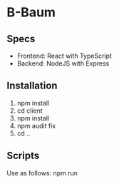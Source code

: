 # B-Baum

## Specs

-   Frontend: React with TypeScript
-   Backend: NodeJS with Express

## Installation

1. npm install
2. cd client
3. npm install
4. npm audit fix
5. cd ..

## Scripts

Use as follows: npm run <script name>

-   start: Starts the node server
-   server: Starts the node server with nodemon (dynamic reloading)
-   client: Starts only frontend with React
-   dev: Starts frontend and backend
-   prod: Creates a new build for the frontend
  
## Anforderungen
  
Für die Aufgabe gelten folgende Rahmenbedingungen:

- Implementierung in folgende Programmiersprachen: Python, Java und Javascript/TypeScript
- Es muss ein Algorithmus für das Suchen, Einfügen und Löschen von Werten implementiert werden.
- Es muss eine grafische Benutzeroberfläche (UI) für die Bedienung, Auswertung und Visualisierung des B-Baumes implementiert werden.
- Für das UI können gängige Frameworks, die in der jeweiligen Programmiersprache vorhanden sind, verwendet werden (z.B. React oder Angular bei JavaScript).
- Eine eigenständige Implementierung der Aufgabe ist zwingend erforderlich, Kopien aus einschlägige Quellen bzw. von den anderen Gruppen werden nicht bewertet.
- Jeder Programmentwurf muss dokumentiert sein. Die Dokumentation muss folgende Punkte beinhalten:
- Schritte, die für die Ausführung des Programmes notwendig sind (z.B. Installationanleitung etc.)
- Eine Funktionsbeschreibung
- Die Lösung sollte bevorzugt als Docker Image/Container bereitgestellt werden, wenn für die Lösung viele Abhänfigkeiten zu instlalieren wären (z.B. React/Angular bzw. Server/Client Anwendungen). Wenn nicht, müssen alle benötigten Komponenten als ZIP File bereitgestellt werden.

Folgende Anforderungen sind bei der Implementierung zu berücksichtigen und umzusetzen:

- Als Anwender möchte ich für den Aufbau des B-Baumes folgende Möglicheiten haben.
- Eingabe/Löschen/Suchen von Einzelwerte
- Eingabe/Löschen von mehreren Werten auf einmal (z.B. durch Komma getrennt)
- Eingabe von Werten über eine CSV Datei. Die Werte sollen in der Reihenfolge, wie sie in der CSV Datei eingegeben wurden, eingefügt bzw. gelöscht werden. Die CSV Datei soll wie folgt aufgebaut sein: Jede Zeile beinhaltet in der ersten Spalte die Operation (i für Insert, d für Delete). Die Zweite Spalte beinhaltet den Wert.
- Automatisches Erzeugen von zufälligen Werten. Dabei kann die Unter- und Obergrenze und die Anzahl der einzufügenden Werten bestimmt werden.
- Beim Auf- und Abbau des B-Baumes müss zur Prüfung der durchgeführten Aktion jedes Zwischenergebnis angezeigt werden. D.h. z.B. beim Hinzufügen von mehreren Werten soll das Ergebnis nach jedem Einfügen angezeigt werden.
- Die Geschwindigkeit, wie die Operationen hintereinander ausgeführt werden, soll einstellbar sein.
- Wenn die Werte aus einer CSV Datei eingelesen werden, müssen die eingelesenen Werte zunächst angezeigt werden. Nach der Bestätigung sollen die sie einzeln und automatisch hinzugefügt/gelöscht werden.
- Es muss möglich sein, die Ordnung des B-Baumes zu verändern. Wenn die Ordnung des B-Baumes verändert wird, soll der B-Baum initialisiert werden.
- Bei einer Suche nach einem Wert sollte folgendes ausgegeben werden:
- Ob der Wert gefunden wurde oder nicht. Wenn ja, soll die Fundstelle angezeigt werden.
- Die Kosten der Suche (wie viele Seitenzugriffe waren dafür notwendig)
- Es soll eine Möglichkeit geben das Programm zurückzusetzen, um von Vorne zu beginnen.
